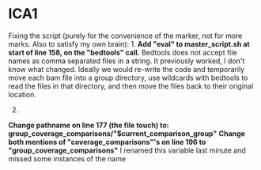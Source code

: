 # ICA1
Fixing the script (purely for the convenience of the marker, not for more marks. Also to satisfy my own brain):
1. 
**Add "eval" to master_script.sh at start of line 158, on the "bedtools" call.**
Bedtools does not accept file names as comma separated files in a string. It previously worked, I don't know what changed.
Ideally we would re-write the code and temporarily move each bam file into a group directory, use wildcards with bedtools to read the files in that directory, and then move the files back to their original location.

2. 
**Change pathname on line 177 (the file touch) to:  group_coverage_comparisons/"$current_comparison_group"**
**Change both mentions of "coverage_comparisons"'s on line 196 to "group_coverage_comparisons"**
I renamed this variable last minute and missed some instances of the name
